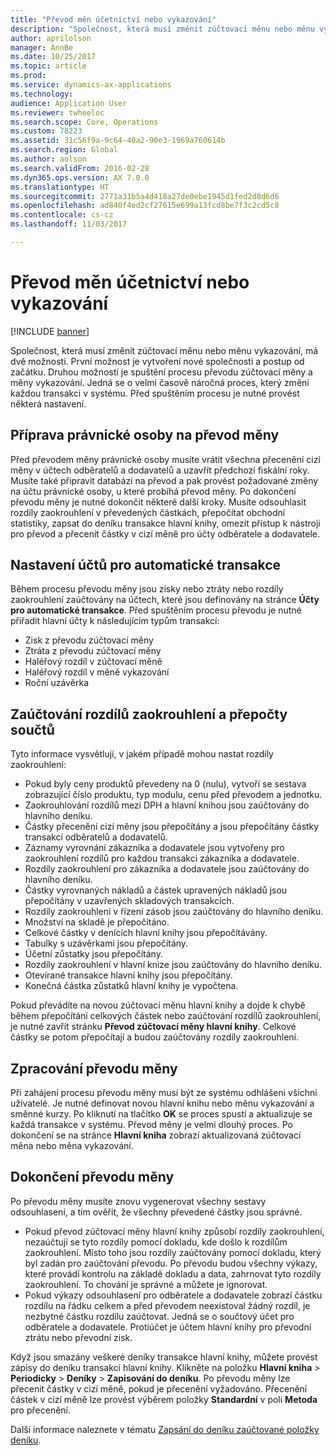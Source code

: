 ```yaml
---
title: "Převod měn účetnictví nebo vykazování"
description: "Společnost, která musí změnit zúčtovací měnu nebo měnu vykazování, má dvě možnosti."
author: aprilolson
manager: AnnBe
ms.date: 10/25/2017
ms.topic: article
ms.prod: 
ms.service: dynamics-ax-applications
ms.technology: 
audience: Application User
ms.reviewer: twheeloc
ms.search.scope: Core, Operations
ms.custom: 78223
ms.assetid: 31c56f9a-9c64-40a2-90e3-1969a760614b
ms.search.region: Global
ms.author: aolson
ms.search.validFrom: 2016-02-28
ms.dyn365.ops.version: AX 7.0.0
ms.translationtype: HT
ms.sourcegitcommit: 2771a31b5a4d418a27de0ebe1945d1fed2d8d6d6
ms.openlocfilehash: ad840f4ed2cf27615e699a13fcd8be7f3c2cd5c8
ms.contentlocale: cs-cz
ms.lasthandoff: 11/03/2017

---
```


# <a name="convert-accounting-or-reporting-currencies"></a>Převod měn účetnictví nebo vykazování

[!INCLUDE [banner](../includes/banner.md)]

Společnost, která musí změnit zúčtovací měnu nebo měnu vykazování, má dvě možnosti. První možnost je vytvoření nové společnosti a postup od začátku. Druhou možností je spuštění procesu převodu zúčtovací měny a měny vykazování. Jedná se o velmi časově náročná proces, který změní každou transakci v systému. Před spuštěním procesu je nutné provést některá nastavení.

## <a name="preparing-the-legal-entity-for-currency-conversion"></a>Příprava právnické osoby na převod měny
Před převodem měny právnické osoby musíte vrátit všechna přecenění cizí měny v účtech odběratelů a dodavatelů a uzavřít předchozí fiskální roky. Musíte také připravit databázi na převod a pak provést požadované změny na účtu právnické osoby, u které probíhá převod měny. Po dokončení převodu měny je nutné dokončit některé další kroky. Musíte odsouhlasit rozdíly zaokrouhlení v převedených částkách, přepočítat obchodní statistiky, zapsat do deníku transakce hlavní knihy, omezit přístup k nástroji pro převod a přecenit částky v cizí měně pro účty odběratele a dodavatele.

## <a name="setting-up-accounts-for-automatic-transactions"></a>Nastavení účtů pro automatické transakce
Během procesu převodu měny jsou zisky nebo ztráty nebo rozdíly zaokrouhlení zaúčtovány na účtech, které jsou definovány na stránce **Účty pro automatické transakce**. Před spuštěním procesu převodu je nutné přiřadit hlavní účty k následujícím typům transakcí:

-   Zisk z převodu zúčtovací měny
-   Ztráta z převodu zúčtovací měny
-   Haléřový rozdíl v zúčtovací měně
-   Haléřový rozdíl v měně vykazování
-   Roční uzávěrka

## <a name="posting-rounding-differences-and-sum-recalculations"></a>Zaúčtování rozdílů zaokrouhlení a přepočty součtů
Tyto informace vysvětlují, v jakém případě mohou nastat rozdíly zaokrouhlení:

-   Pokud byly ceny produktů převedeny na 0 (nulu), vytvoří se sestava zobrazující číslo produktu, typ modulu, cenu před převodem a jednotku.
-   Zaokrouhlování rozdílů mezi DPH a hlavní knihou jsou zaúčtovány do hlavního deníku.
-   Částky přecenění cizí měny jsou přepočítány a jsou přepočítány částky transakcí odběratelů a dodavatelů.
-   Záznamy vyrovnání zákazníka a dodavatele jsou vytvořeny pro zaokrouhlení rozdílů pro každou transakci zákazníka a dodavatele.
-   Rozdíly zaokrouhlení pro zákazníka a dodavatele jsou zaúčtovány do hlavního deníku.
-   Částky vyrovnaných nákladů a částek upravených nákladů jsou přepočítány v uzavřených skladových transakcích.
-   Rozdíly zaokrouhlení v řízení zásob jsou zaúčtovány do hlavního deníku.
-   Množství na skladě je přepočítáno.
-   Celkové částky v denících hlavní knihy jsou přepočítávány.
-   Tabulky s uzávěrkami jsou přepočítány.
-   Účetní zůstatky jsou přepočítány.
-   Rozdíly zaokrouhlení v hlavní knize jsou zaúčtovány do hlavního deníku.
-   Otevírané transakce hlavní knihy jsou přepočítány.
-   Konečná částka zůstatků hlavní knihy je vypočtena.

Pokud převádíte na novou zúčtovací měnu hlavní knihy a dojde k chybě během přepočítání celkových částek nebo zaúčtování rozdílů zaokrouhlení, je nutné zavřít stránku **Převod zúčtovací měny hlavní knihy**. Celkové částky se potom přepočítají a budou zaúčtovány rozdíly zaokrouhlení.

## <a name="processing-the-currency-conversion"></a>Zpracování převodu měny
Při zahájení procesu převodu měny musí být ze systému odhlášeni všichni uživatelé. Je nutné definovat novou hlavní knihu nebo měnu vykazování a směnné kurzy. Po kliknutí na tlačítko **OK** se proces spustí a aktualizuje se každá transakce v systému. Převod měny je velmi dlouhý proces. Po dokončení se na stránce **Hlavní kniha** zobrazí aktualizovaná zúčtovací měna nebo měna vykazování.

## <a name="completing-the-currency-conversion"></a>Dokončení převodu měny
Po převodu měny musíte znovu vygenerovat všechny sestavy odsouhlasení, a tím ověřit, že všechny převedené částky jsou správné.

-   Pokud převod zúčtovací měny hlavní knihy způsobí rozdíly zaokrouhlení, nezaúčtují se tyto rozdíly pomocí dokladu, kde došlo k rozdílům zaokrouhlení. Místo toho jsou rozdíly zaúčtovány pomocí dokladu, který byl zadán pro zaúčtování převodu. Po převodu budou všechny výkazy, které provádí kontrolu na základě dokladu a data, zahrnovat tyto rozdíly zaokrouhlení. To chování je správné a můžete je ignorovat.
-   Pokud výkazy odsouhlasení pro odběratele a dodavatele zobrazí částku rozdílu na řádku celkem a před převodem neexistoval žádný rozdíl, je nezbytné částku rozdílu zaúčtovat. Jedná se o součtový účet pro odběratele a dodavatele. Protiúčet je účtem hlavní knihy pro převodní ztrátu nebo převodní zisk.

Když jsou smazány veškeré deníky transakce hlavní knihy, můžete provést zápisy do deníku transakcí hlavní knihy. Klikněte na položku **Hlavní kniha** &gt; **Periodicky** &gt; **Deníky** &gt; **Zapisování do deníku**. Po převodu měny lze přecenit částky v cizí měně, pokud je přecenění vyžadováno. Přecenění částek v cizí měně lze provést výběrem položky **Standardní** v poli **Metoda** pro přecenění.

Další informace naleznete v tématu [Zapsání do deníku zaúčtované položky deníku](tasks/journalize-posted-journal-entries.md).


